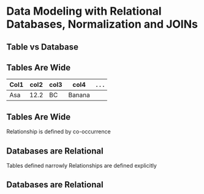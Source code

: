 # Data Modeling with Relational Databases, Normalization and JOINs
<!--v-->
## Table vs Database
<!--v-->
## Tables Are Wide
Col1 | col2 | col3 | col4 | . . . |
--- | --- | --- | --- | --- |
Asa | 12.2 | BC | Banana |
<!--v-->
## Tables Are Wide
Relationship is defined by co-occurrence
<!--v-->
## Databases are Relational
Tables defined narrowly
Relationships are defined explicitly
<!--v-->
## Databases are Relational

